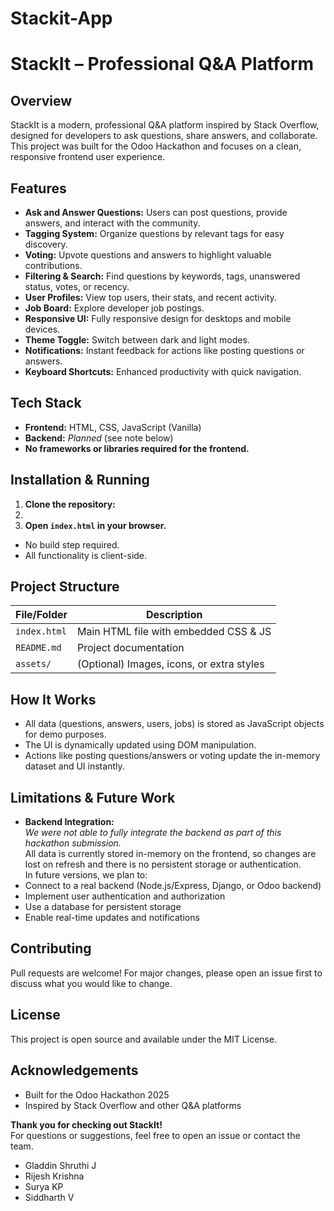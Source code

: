 # Stackit-App
# StackIt – Professional Q&A Platform

## Overview

StackIt is a modern, professional Q&A platform inspired by Stack Overflow, designed for developers to ask questions, share answers, and collaborate. This project was built for the Odoo Hackathon and focuses on a clean, responsive frontend user experience.

## Features

- **Ask and Answer Questions:** Users can post questions, provide answers, and interact with the community.
- **Tagging System:** Organize questions by relevant tags for easy discovery.
- **Voting:** Upvote questions and answers to highlight valuable contributions.
- **Filtering & Search:** Find questions by keywords, tags, unanswered status, votes, or recency.
- **User Profiles:** View top users, their stats, and recent activity.
- **Job Board:** Explore developer job postings.
- **Responsive UI:** Fully responsive design for desktops and mobile devices.
- **Theme Toggle:** Switch between dark and light modes.
- **Notifications:** Instant feedback for actions like posting questions or answers.
- **Keyboard Shortcuts:** Enhanced productivity with quick navigation.

## Tech Stack

- **Frontend:** HTML, CSS, JavaScript (Vanilla)
- **Backend:** _Planned_ (see note below)
- **No frameworks or libraries required for the frontend.**

## Installation & Running

1. **Clone the repository:**
2. 
2. **Open `index.html` in your browser.**
- No build step required.
- All functionality is client-side.

## Project Structure

| File/Folder     | Description                                |
|-----------------|--------------------------------------------|
| `index.html`    | Main HTML file with embedded CSS & JS      |
| `README.md`     | Project documentation                      |
| `assets/`       | (Optional) Images, icons, or extra styles  |

## How It Works

- All data (questions, answers, users, jobs) is stored as JavaScript objects for demo purposes.
- The UI is dynamically updated using DOM manipulation.
- Actions like posting questions/answers or voting update the in-memory dataset and UI instantly.

## Limitations & Future Work

- **Backend Integration:**  
_We were not able to fully integrate the backend as part of this hackathon submission._  
All data is currently stored in-memory on the frontend, so changes are lost on refresh and there is no persistent storage or authentication.  
In future versions, we plan to:
- Connect to a real backend (Node.js/Express, Django, or Odoo backend)
- Implement user authentication and authorization
- Use a database for persistent storage
- Enable real-time updates and notifications

## Contributing

Pull requests are welcome! For major changes, please open an issue first to discuss what you would like to change.

## License

This project is open source and available under the MIT License.

## Acknowledgements

- Built for the Odoo Hackathon 2025
- Inspired by Stack Overflow and other Q&A platforms

**Thank you for checking out StackIt!**  
For questions or suggestions, feel free to open an issue or contact the team.

- Gladdin Shruthi J
- Rijesh Krishna
- Surya KP
- Siddharth V
